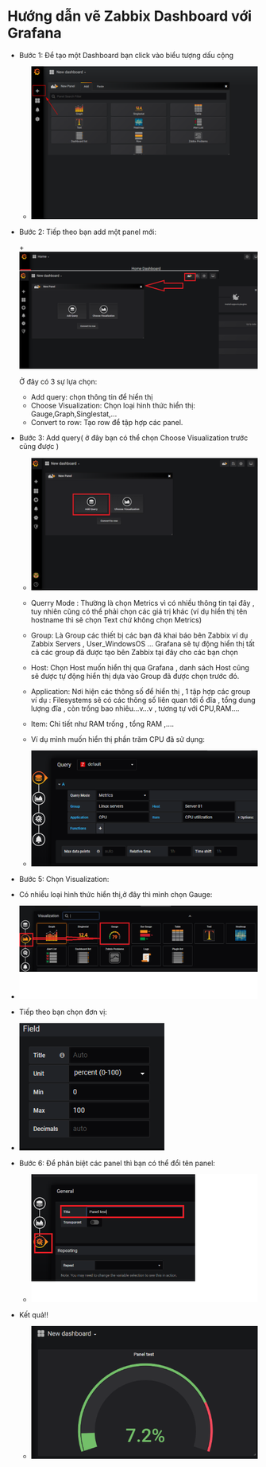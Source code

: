 # Hướng dẫn vẽ Zabbix Dashboard với Grafana

- Bước 1: Để tạo một Dashboard bạn click vào biểu tượng dấu cộng
  
  + ![]( /image/daa.png)
  
- Bước 2: Tiếp theo bạn add một panel mới:

  +![]( /image/da2.png)

  Ở đây có 3 sự lựa chọn:
  
  + Add query: chọn thông tin để hiển thị
  + Choose Visualization: Chọn loại hình thức hiển thị: Gauge,Graph,Singlestat,...
  + Convert to row: Tạo row để tập hợp các panel.

- Bước 3: Add query( ở đây bạn có thể  chọn Choose Visualization trước cũng được ) 

  + ![]( /image/da3.png)

  + Querry Mode : Thường là chọn Metrics vì có nhiều thông tin tại đây , tuy nhiên cũng có thể phải chọn các giá trị khác (ví dụ hiển thị tên hostname thì sẽ 
  chọn Text chứ không chọn Metrics)  
  
  + Group: Là Group các thiết bị các bạn đã khai báo bên Zabbix ví dụ Zabbix Servers , User_WindowsOS … Grafana sẽ tự động hiển thị tất cả các group đã được tạo 
  bên Zabbix tại đây cho các bạn chọn
  
  + Host: Chọn Host muốn hiển thị qua Grafana , danh sách Host cũng sẽ được tự động hiển thị dựa vào Group đã được chọn trước đó.
  
  + Application: Nơi hiện các thông số để hiển thị , 1 tập hợp các group ví dụ : Filesystems sẽ có các thông số liên quan tới ổ đĩa , tổng dung lượng đĩa , còn 
  trống bao nhiêu…v…v  , tương tự với CPU,RAM….
  
  + Item: Chi tiết như RAM trống , tổng RAM ,…. 
  
  + Ví dụ mình muốn hiển thị phần trăm CPU đã sử dụng:
  
  + ![]( /image/da4.PNG)
  
 - Bước 5: Chọn Visualization:

  + Có nhiều loại hình thức hiển thị,ở đây thì mình chọn Gauge:

  + ![]( /image/da6.png)

  + Tiếp theo bạn chọn đơn vị:

  + ![]( /image/da7.PNG)

- Bước 6: Để phân biệt các panel thì bạn có thể đổi tên panel:

  + ![]( /image/da8.png)

- Kết quả!!

  + ![]( /image/da9.PNG)  
  
